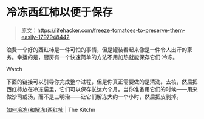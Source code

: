 # 冷冻西红柿以便于保存

> 原文：<https://lifehacker.com/freeze-tomatoes-to-preserve-them-easily-1797948442>

浪费一个好的西红柿是一件可怕的事情，但是罐装看起来像是一件令人出汗的家务。幸运的是，厨房有一个快速简单的方法不用加热就能保存它们:冷冻。

Watch

下面的链接可以引导你完成整个过程，但是你真正需要做的是清洗，去核，然后把西红柿放在冷冻袋里，它们可以保存长达六个月。当你准备用它们的时候——用来做沙司或汤，而不是三明治——让它们解冻大约一个小时，然后把皮剥掉。

[如何冷冻(和解冻)西红柿](http://www.thekitchn.com/how-to-freeze-and-thaw-tomatoes-234388) | The Kitchn